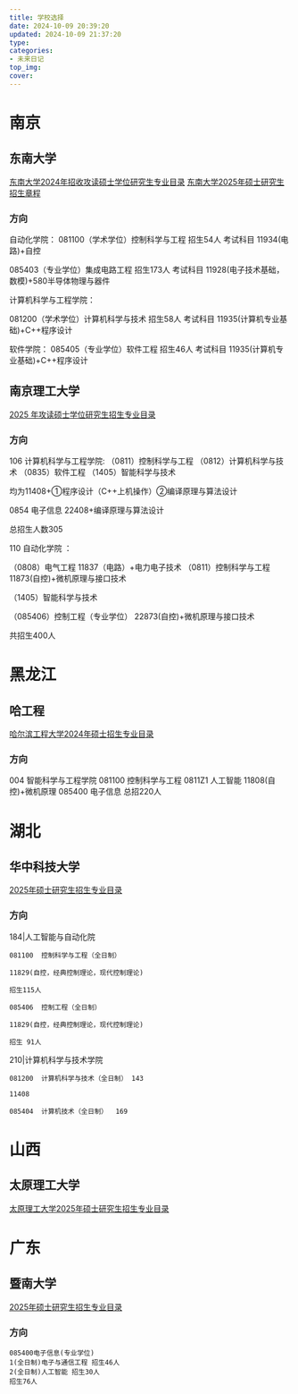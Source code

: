 ```yaml
---
title: 学校选择
date: 2024-10-09 20:39:20
updated: 2024-10-09 21:37:20
type:
categories:
- 未来日记
top_img:
cover: 
---
```


# 南京

## 东南大学
[东南大学2024年招收攻读硕士学位研究生专业目录](http://gsas.seu.edu.cn/ssmlcx2024/pages/index.html)
[东南大学2025年硕士研究生招生章程](https://xxgk.seu.edu.cn/2024/1008/c10807a505615/page.htm)
### 方向
自动化学院：
081100（学术学位）控制科学与工程 
招生54人
考试科目 11934(电路)+自控

085403（专业学位）集成电路工程
招生173人
考试科目 11928(电子技术基础，数模)+580半导体物理与器件

计算机科学与工程学院：

081200（学术学位）计算机科学与技术
招生58人
考试科目 11935(计算机专业基础)+C++程序设计

软件学院：
085405（专业学位）软件工程
招生46人
考试科目 11935(计算机专业基础)+C++程序设计

## 南京理工大学
[2025 年攻读硕士学位研究生招生专业目录](https://gs.njust.edu.cn/_upload/article/files/71/53/7b332b0d44d18a118926c218e057/f3928315-cf11-4ed7-8910-9c5939ca1857.pdf)


### 方向

106 计算机科学与工程学院:
（0811）控制科学与工程
（0812）计算机科学与技术
（0835）软件工程
（1405）智能科学与技术

均为11408+①程序设计（C++上机操作）②编译原理与算法设计

0854 电子信息
22408+编译原理与算法设计

总招生人数305

110 自动化学院 ：

（0808）电气工程
    11837（电路）+电力电子技术
（0811）控制科学与工程
    11873(自控)+微机原理与接口技术

（1405）智能科学与技术

（085406）控制工程（专业学位）
    22873(自控)+微机原理与接口技术

共招生400人


# 黑龙江

## 哈工程
[哈尔滨工程大学2024年硕士招生专业目录](https://yzb.hrbeu.edu.cn/_upload/article/files/37/01/28de5a524fd6b8c3123f87dae54f/48703730-74a5-463c-8dd7-45c055b20586.pdf)

### 方向
004 智能科学与工程学院
    081100 控制科学与工程
    0811Z1 人工智能
        11808(自控)+微机原理
    085400 电子信息
总招220人



# 湖北

## 华中科技大学
[2025年硕士研究生招生专业目录](https://yanzhao.hust.edu.cn/Master/Zsml_View.aspx)
### 方向

184|人工智能与自动化院

    081100	控制科学与工程（全日制）

    11829(自控，经典控制理论，现代控制理论)

    招生115人
    
    085406	控制工程（全日制）

    11829(自控，经典控制理论，现代控制理论)

    招生 91人

210|计算机科学与技术学院

    081200	计算机科学与技术（全日制） 143	

    11408

    085404	计算机技术（全日制）	169

# 山西

## 太原理工大学

[太原理工大学2025年硕士研究生招生专业目录](http://www.gs.tyut.edu.cn/2025zyml2.htm)

# 广东

## 暨南大学

[2025年硕士研究生招生专业目录](https://yz.jnu.edu.cn/2025nssyjszszyml/list.htm)

### 方向
    085400电子信息(专业学位)
    1(全日制)电子与通信工程 招生46人
    2(全日制)人工智能 招生30人
    招生76人